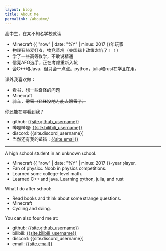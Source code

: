 ```yaml
---
layout: blog
title: About Me
permalink: /aboutme/
---
```


高中生，在某不知名学校就读

- Minecraft {{ "now" | date: "%Y" | minus: 2017 }}年玩家
- 物理狂热爱好者，物竞菜鸡（美国绿卡政策太坑了！！）
- 学了一些高等数学，不敢说精通
- 信竞AFO选手，正在考虑重新入坑
- 会C++和Java，但只会一点点。python，julia和rust在学且在用。

课外我喜欢做：

- 看书，想一些奇怪的问题
- Minecraft
- 骑车，~~滑雪（已经没地方能去滑雪了）~~

你还能在哪看到我？

- github: [{{site.github_username}}](https://github.com/{{site.github_username}})
- 哔哩哔哩: [{{site.bilibili_username}}](https://space.bilibili.com/{{site.bilibili_id}})
- discord: {{site.discord_username}}
- 当然还有我的邮箱：[{{site.email}}](mailto:{{site.email}})

<hr>

A high school student in an unknown school.

- Minecraft {{ "now" | date: "%Y" | minus: 2017 }}-year player.
- Fan of physics. Noob in physics competitions.
- Learned some college-level math.
- Learned C++ and java. Learning python, julia, and rust.

What I do after school:

- Read books and think about some strange questions.
- Minecraft
- Cycling and skiing.

You can also found me at:

- <i class="fa-brands fa-github"></i> github: [{{site.github_username}}](https://github.com/{{site.github_username}})
- <i class="fa-brands fa-bilibili"></i> bilibili: [{{site.bilibili_username}}](https://space.bilibili.com/{{site.bilibili_id}})
- <i class="fa-brands fa-discord"></i> discord: {{site.discord_username}}
- <i class="fa-solid fa-envelope"></i> email: [{{site.email}}](mailto:{{site.email}})
